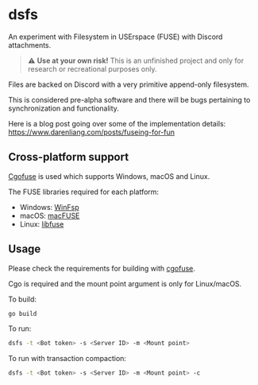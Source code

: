 # dsfs

An experiment with Filesystem in USErspace (FUSE) with Discord attachments.

> :warning: **Use at your own risk!** This is an unfinished project and only
> for research or recreational purposes only.

Files are backed on Discord with a very primitive append-only filesystem.

This is considered pre-alpha software and there will be bugs pertaining to
synchronization and functionality.

Here is a blog post going over some of the implementation
details: https://www.darenliang.com/posts/fuseing-for-fun

## Cross-platform support

[Cgofuse](https://github.com/winfsp/cgofuse) is used which supports Windows,
macOS and Linux.

The FUSE libraries required for each platform:

* Windows: [WinFsp](https://github.com/winfsp/winfsp)
* macOS: [macFUSE](https://osxfuse.github.io/)
* Linux: [libfuse](https://github.com/libfuse/libfuse)

## Usage

Please check the requirements for building
with [cgofuse](https://github.com/winfsp/cgofuse).

Cgo is required and the mount point argument is only for Linux/macOS.

To build:

```bash
go build
```

To run:

```bash
dsfs -t <Bot token> -s <Server ID> -m <Mount point>
```

To run with transaction compaction:

```bash
dsfs -t <Bot token> -s <Server ID> -m <Mount point> -c
```

